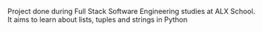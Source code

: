 Project done during Full Stack Software Engineering studies at ALX School. It aims to learn about lists, tuples and strings in Python
